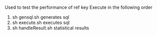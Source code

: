 Used to test the performance of ref key
Execute in the following order
1) sh gensql.sh generates sql
2) sh execute.sh executes sql
3) sh handleResult.sh statistical results
